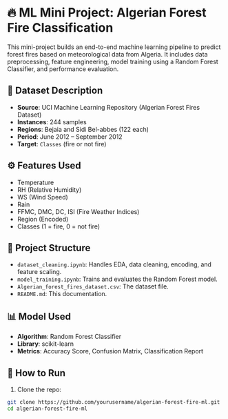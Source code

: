 # 🔥 ML Mini Project: Algerian Forest Fire Classification

This mini-project builds an end-to-end machine learning pipeline to predict forest fires based on meteorological data from Algeria. It includes data preprocessing, feature engineering, model training using a Random Forest Classifier, and performance evaluation.

## 📁 Dataset Description

- **Source**: UCI Machine Learning Repository (Algerian Forest Fires Dataset)
- **Instances**: 244 samples
- **Regions**: Bejaia and Sidi Bel-abbes (122 each)
- **Period**: June 2012 – September 2012
- **Target**: `Classes` (fire or not fire)

## ⚙️ Features Used

- Temperature
- RH (Relative Humidity)
- WS (Wind Speed)
- Rain
- FFMC, DMC, DC, ISI (Fire Weather Indices)
- Region (Encoded)
- Classes (1 = fire, 0 = not fire)

## 📂 Project Structure

- `dataset_cleaning.ipynb`: Handles EDA, data cleaning, encoding, and feature scaling.
- `model_training.ipynb`: Trains and evaluates the Random Forest model.
- `Algerian_forest_fires_dataset.csv`: The dataset file.
- `README.md`: This documentation.

## 📊 Model Used

- **Algorithm**: Random Forest Classifier
- **Library**: scikit-learn
- **Metrics**: Accuracy Score, Confusion Matrix, Classification Report

## 🚀 How to Run

1. Clone the repo:
```bash
git clone https://github.com/yourusername/algerian-forest-fire-ml.git
cd algerian-forest-fire-ml
